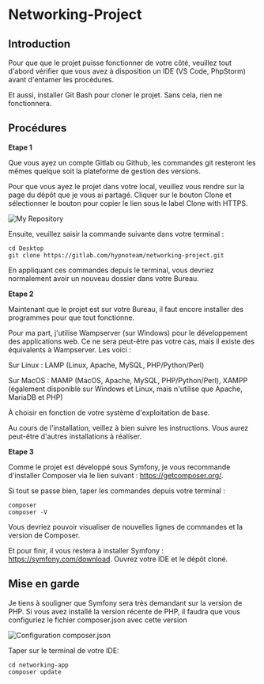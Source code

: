# Networking-Project



## Introduction

Pour que que le projet puisse fonctionner de votre côté, veuillez tout d'abord vérifier que vous avez
à disposition un IDE (VS Code, PhpStorm) avant d'entamer les procédures.

Et aussi, installer Git Bash pour cloner le projet. Sans cela, rien ne fonctionnera.

## Procédures

**Etape 1**

Que vous ayez un compte Gitlab ou Github, les commandes git resteront les mêmes quelque soit la plateforme de 
gestion des versions. 

Pour que vous ayez le projet dans votre local, veuillez vous rendre sur la page du dépôt que je vous ai partagé. Cliquer sur le bouton Clone et sélectionner le bouton pour copier le lien sous le label Clone with HTTPS.

![My Repository](<Capture d'écran 2024-09-16 102348.png>)

Ensuite, veuillez saisir la commande suivante dans votre terminal : 

```
cd Desktop
git clone https://gitlab.com/hypnoteam/networking-project.git
```

En appliquant ces commandes depuis le terminal, vous devriez normalement avoir un nouveau dossier dans votre Bureau.

**Etape 2**

Maintenant que le projet est sur votre Bureau, il faut encore installer des programmes pour que tout fonctionne.

Pour ma part, j'utilise Wampserver (sur Windows) pour le développement des applications web. Ce ne sera peut-être pas votre cas, mais il existe des équivalents à Wampserver. Les voici : 

Sur Linux : LAMP (Linux, Apache, MySQL, PHP/Python/Perl)

Sur MacOS : MAMP (MacOS, Apache, MySQL, PHP/Python/Perl), XAMPP (également disponible sur Windows et Linux, mais n'utilise que Apache, MariaDB et PHP)

À choisir en fonction de votre système d'exploitation de base.

Au cours de l'installation, veillez à bien suivre les instructions. Vous aurez peut-être d'autres installations à réaliser.

**Etape 3**

Comme le projet est développé sous Symfony, je vous recommande d'installer Composer via le lien suivant : https://getcomposer.org/.

Si tout se passe bien, taper les commandes depuis votre terminal :

```
composer
composer -V
```

Vous devriez pouvoir visualiser de nouvelles lignes de commandes et la version de Composer.

Et pour finir, il vous restera à installer Symfony : https://symfony.com/download. Ouvrez votre IDE et le dépôt cloné.

## Mise en garde

Je tiens à souligner que Symfony sera très demandant sur la version de PHP. Si vous avez installé la version récente de PHP, il faudra que vous configuriez le fichier composer.json avec cette version 

![Configuration composer.json](<Capture d'écran 2024-09-16 120011.png>)

Taper sur le terminal de votre IDE:

```
cd networking-app
composer update
```
